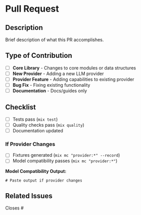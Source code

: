 # Pull Request

## Description

Brief description of what this PR accomplishes.

## Type of Contribution

- [ ] **Core Library** - Changes to core modules or data structures
- [ ] **New Provider** - Adding a new LLM provider
- [ ] **Provider Feature** - Adding capabilities to existing provider
- [ ] **Bug Fix** - Fixing existing functionality
- [ ] **Documentation** - Docs/guides only

## Checklist

- [ ] Tests pass (`mix test`)
- [ ] Quality checks pass (`mix quality`)
- [ ] Documentation updated

### If Provider Changes
- [ ] Fixtures generated (`mix mc "provider:*" --record`)
- [ ] Model compatibility passes (`mix mc "provider:*"`)

**Model Compatibility Output:**
```
# Paste output if provider changes

```

## Related Issues

Closes #

